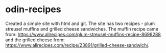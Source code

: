 # odin-recipes
Created a simple site with html and git. The site has two recipes - plum streusel muffins and grilled cheese sandwiches. The muffin recipe came from: https://www.allrecipes.com/plum-streusel-muffins-recipe-8698288 and the grilled cheese from: https://www.allrecipes.com/recipe/23891/grilled-cheese-sandwich/.